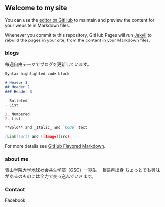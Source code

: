 ## Welcome to my site

You can use the [editor on GitHub](https://github.com/furuhashilab/www4mariko/edit/master/index.md) to maintain and preview the content for your website in Markdown files.

Whenever you commit to this repository, GitHub Pages will run [Jekyll](https://jekyllrb.com/) to rebuild the pages in your site, from the content in your Markdown files.

### blogs

毎週自由テーマでブログを更新しています。

```markdown
Syntax highlighted code block

# Header 1
## Header 2
### Header 3

- Bulleted
- List

1. Numbered
2. List

**Bold** and _Italic_ and `Code` text

[Link](url) and ![Image](src)
```

For more details see [GitHub Flavored Markdown](https://guides.github.com/features/mastering-markdown/).

### about me

青山学院大学地球社会共生学部（GSC）一期生　
群馬県出身
ちょっとでも興味があるのものには全力で突っ込んでいきます。



### Contact

Facebook
